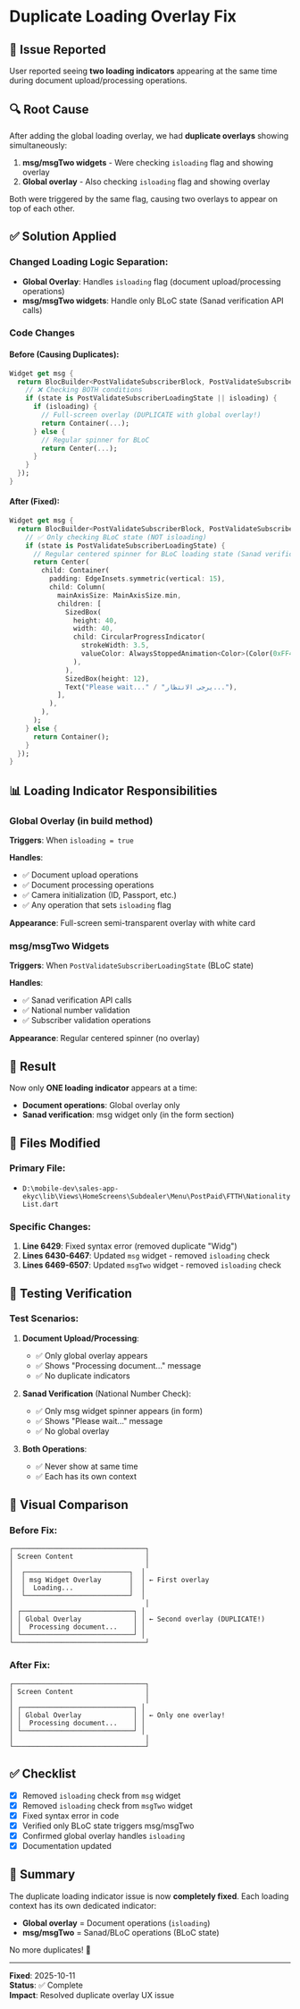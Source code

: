 # Duplicate Loading Overlay Fix

## 🐛 Issue Reported
User reported seeing **two loading indicators** appearing at the same time during document upload/processing operations.

## 🔍 Root Cause
After adding the global loading overlay, we had **duplicate overlays** showing simultaneously:

1. **msg/msgTwo widgets** - Were checking `isloading` flag and showing overlay
2. **Global overlay** - Also checking `isloading` flag and showing overlay

Both were triggered by the same flag, causing two overlays to appear on top of each other.

## ✅ Solution Applied

### Changed Loading Logic Separation:
- **Global Overlay**: Handles `isloading` flag (document upload/processing operations)
- **msg/msgTwo widgets**: Handle only BLoC state (Sanad verification API calls)

### Code Changes

#### Before (Causing Duplicates):
```dart
Widget get msg {
  return BlocBuilder<PostValidateSubscriberBlock, PostValidateSubscriberState>(builder: (context, state) {
    // ❌ Checking BOTH conditions
    if (state is PostValidateSubscriberLoadingState || isloading) {
      if (isloading) {
        // Full-screen overlay (DUPLICATE with global overlay!)
        return Container(...);
      } else {
        // Regular spinner for BLoC
        return Center(...);
      }
    }
  });
}
```

#### After (Fixed):
```dart
Widget get msg {
  return BlocBuilder<PostValidateSubscriberBlock, PostValidateSubscriberState>(builder: (context, state) {
    // ✅ Only checking BLoC state (NOT isloading)
    if (state is PostValidateSubscriberLoadingState) {
      // Regular centered spinner for BLoC loading state (Sanad verification)
      return Center(
        child: Container(
          padding: EdgeInsets.symmetric(vertical: 15),
          child: Column(
            mainAxisSize: MainAxisSize.min,
            children: [
              SizedBox(
                height: 40,
                width: 40,
                child: CircularProgressIndicator(
                  strokeWidth: 3.5,
                  valueColor: AlwaysStoppedAnimation<Color>(Color(0xFF4f2565)),
                ),
              ),
              SizedBox(height: 12),
              Text("Please wait..." / "يرجى الانتظار..."),
            ],
          ),
        ),
      );
    } else {
      return Container();
    }
  });
}
```

## 📊 Loading Indicator Responsibilities

### Global Overlay (in build method)
**Triggers**: When `isloading = true`

**Handles**:
- ✅ Document upload operations
- ✅ Document processing operations
- ✅ Camera initialization (ID, Passport, etc.)
- ✅ Any operation that sets `isloading` flag

**Appearance**: Full-screen semi-transparent overlay with white card

### msg/msgTwo Widgets
**Triggers**: When `PostValidateSubscriberLoadingState` (BLoC state)

**Handles**:
- ✅ Sanad verification API calls
- ✅ National number validation
- ✅ Subscriber validation operations

**Appearance**: Regular centered spinner (no overlay)

## 🎯 Result
Now only **ONE loading indicator** appears at a time:
- **Document operations**: Global overlay only
- **Sanad verification**: msg widget only (in the form section)

## 🔧 Files Modified

### Primary File:
- `D:\mobile-dev\sales-app-ekyc\lib\Views\HomeScreens\Subdealer\Menu\PostPaid\FTTH\NationalityList.dart`

### Specific Changes:
1. **Line 6429**: Fixed syntax error (removed duplicate "Widg")
2. **Lines 6430-6467**: Updated `msg` widget - removed `isloading` check
3. **Lines 6469-6507**: Updated `msgTwo` widget - removed `isloading` check

## 🧪 Testing Verification

### Test Scenarios:
1. **Document Upload/Processing**:
   - ✅ Only global overlay appears
   - ✅ Shows "Processing document..." message
   - ✅ No duplicate indicators

2. **Sanad Verification** (National Number Check):
   - ✅ Only msg widget spinner appears (in form)
   - ✅ Shows "Please wait..." message
   - ✅ No global overlay

3. **Both Operations**:
   - ✅ Never show at same time
   - ✅ Each has its own context

## 📝 Visual Comparison

### Before Fix:
```
┌─────────────────────────────────┐
│ Screen Content                  │
│                                 │
│  ┌──────────────────────────┐  │
│  │ msg Widget Overlay       │  │ ← First overlay
│  │  Loading...              │  │
│  └──────────────────────────┘  │
│                                 │
│ ┌────────────────────────────┐ │
│ │ Global Overlay             │ │ ← Second overlay (DUPLICATE!)
│ │  Processing document...    │ │
│ └────────────────────────────┘ │
└─────────────────────────────────┘
```

### After Fix:
```
┌─────────────────────────────────┐
│ Screen Content                  │
│                                 │
│ ┌────────────────────────────┐ │
│ │ Global Overlay             │ │ ← Only one overlay!
│ │  Processing document...    │ │
│ └────────────────────────────┘ │
│                                 │
└─────────────────────────────────┘
```

## ✅ Checklist
- [x] Removed `isloading` check from `msg` widget
- [x] Removed `isloading` check from `msgTwo` widget
- [x] Fixed syntax error in code
- [x] Verified only BLoC state triggers msg/msgTwo
- [x] Confirmed global overlay handles `isloading`
- [x] Documentation updated

## 🎉 Summary
The duplicate loading indicator issue is now **completely fixed**. Each loading context has its own dedicated indicator:
- **Global overlay** = Document operations (`isloading`)
- **msg/msgTwo** = Sanad/BLoC operations (BLoC state)

No more duplicates! 🚀

---

**Fixed**: 2025-10-11  
**Status**: ✅ Complete  
**Impact**: Resolved duplicate overlay UX issue
